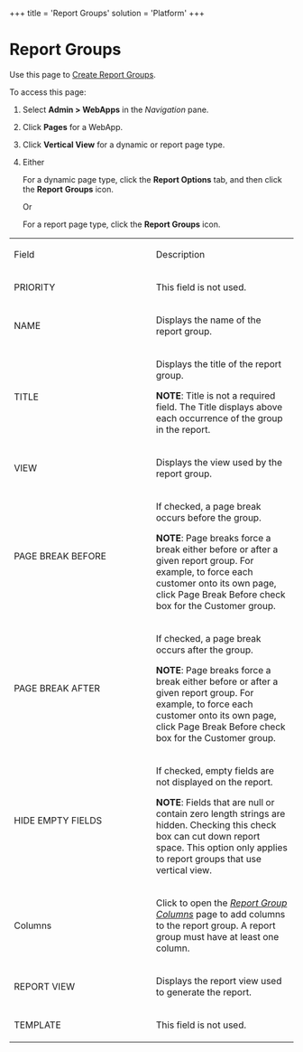 +++
title = 'Report Groups'
solution = 'Platform'
+++

# Report Groups

<div class="use">

Use this page to [Create Report
Groups](../../WebApp_Dev/Create%20Report%20Groups).

</div>

To access this page:

1.  Select **Admin \> WebApps** in the *Navigation* pane.

2.  Click **Pages** for a WebApp.

3.  Click **Vertical View** for a dynamic or report page type.

4.  Either
    
    For a dynamic page type, click the **Report Options** tab, and then
    click the **Report** **Groups** icon.
    
    Or
    
    For a report page type, click the **Report Groups** icon.

<table>
<colgroup>
<col style="width: 50%" />
<col style="width: 50%" />
</colgroup>
<tbody>
<tr class="odd">
<td><p>Field</p></td>
<td><p>Description</p></td>
</tr>
<tr class="even">
<td><p>PRIORITY</p></td>
<td><p>This field is not used.</p></td>
</tr>
<tr class="odd">
<td><p>NAME</p></td>
<td><p>Displays the name of the report group.</p></td>
</tr>
<tr class="even">
<td><p>TITLE</p></td>
<td><p>Displays the title of the report group.</p>
<p><strong>NOTE</strong>: Title is not a required field. The Title displays above each occurrence of the group in the report.</p></td>
</tr>
<tr class="odd">
<td><p>VIEW</p></td>
<td><p>Displays the view used by the report group.</p></td>
</tr>
<tr class="even">
<td><p>PAGE BREAK BEFORE</p></td>
<td><p>If checked, a page break occurs before the group.</p>
<p><strong>NOTE</strong>: Page breaks force a break either before or after a given report group. For example, to force each customer onto its own page, click Page Break Before check box for the Customer group.</p></td>
</tr>
<tr class="odd">
<td><p>PAGE BREAK AFTER</p></td>
<td><p>If checked, a page break occurs after the group.</p>
<p><strong>NOTE</strong>: Page breaks force a break either before or after a given report group. For example, to force each customer onto its own page, click Page Break Before check box for the Customer group.</p></td>
</tr>
<tr class="even">
<td><p>HIDE EMPTY FIELDS</p></td>
<td><p>If checked, empty fields are not displayed on the report.</p>
<p><strong>NOTE</strong>: Fields that are null or contain zero length strings are hidden. Checking this check box can cut down report space. This option only applies to report groups that use vertical view.</p></td>
</tr>
<tr class="odd">
<td><p>Columns</p></td>
<td><p>Click to open the <em><a href="Report%20Group%20Columns">Report Group Columns</a></em> page to add columns to the report group. A report group must have at least one column.</p></td>
</tr>
<tr class="even">
<td><p>REPORT VIEW</p></td>
<td><p>Displays the report view used to generate the report.</p></td>
</tr>
<tr class="odd">
<td><p>TEMPLATE</p></td>
<td><p>This field is not used.</p></td>
</tr>
</tbody>
</table>
